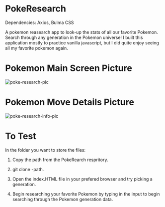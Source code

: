 # PokeResearch

Dependencies: Axios, Bulma CSS

A pokemon reasearch app to look-up the stats of all our favorite Pokemon. Search through any generation in the Pokemon universe! I built this application mostly to practice vanilla javascript, but I did quite enjoy seeing all my favorite pokemon again.

# Pokemon Main Screen Picture

![poke-research-pic](https://user-images.githubusercontent.com/51000275/89110994-951f4180-d405-11ea-810f-53a8c33817ec.PNG)

# Pokemon Move Details Picture

![poke-research-info-pic](https://user-images.githubusercontent.com/51000275/89111036-fd6e2300-d405-11ea-97d5-7db3bb973831.PNG)

# To Test

In the folder you want to store the files:

1. Copy the path from the PokeRearch respritory.

2. git clone -path.

3. Open the index.HTML file in your prefered browser and try picking a generation.

4. Begin researching your favorite Pokemon by typing in the input to begin searching through the Pokemon generation data.
